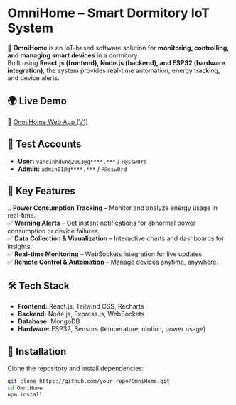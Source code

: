# OmniHome – Smart Dormitory IoT System  

🚀 **OmniHome** is an IoT-based software solution for **monitoring, controlling, and managing smart devices** in a dormitory.  
Built using **React.js (frontend), Node.js (backend), and ESP32 (hardware integration)**, the system provides real-time automation, energy tracking, and device alerts.  

## 🌍 Live Demo  
🔗 [OmniHome Web App (V1)](https://smart-home-front-end-phi.vercel.app/)  

## 🔑 Test Accounts  
- **User:** `vandinhdung2003@g****.***` / `P@ssw0rd`  
- **Admin:** `admin01@g****.***` / `P@ssw0rd`  

## 🚀 Key Features  
.. **Power Consumption Tracking** – Monitor and analyze energy usage in real-time.  
✅ **Warning Alerts** – Get instant notifications for abnormal power consumption or device failures.  
✅ **Data Collection & Visualization** – Interactive charts and dashboards for insights.  
✅ **Real-time Monitoring** – WebSockets integration for live updates.  
✅ **Remote Control & Automation** – Manage devices anytime, anywhere.  

## 🛠️ Tech Stack  
- **Frontend:** React.js, Tailwind CSS, Recharts  
- **Backend:** Node.js, Express.js, WebSockets  
- **Database:** MongoDB  
- **Hardware:** ESP32, Sensors (temperature, motion, power usage)  

## 📌 Installation  
Clone the repository and install dependencies:  

```bash
git clone https://github.com/your-repo/OmniHome.git
cd OmniHome
npm install

